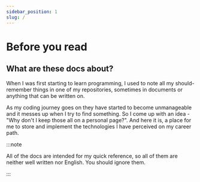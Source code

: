 ```yaml
---
sidebar_position: 1
slug: /
---
```


# Before you read

## What are these docs about?

When I was first starting to learn programming, I used to note all my should-remember things in one of my repositories, sometimes in documents or anything that can be written on.

As my coding journey goes on they have started to become unmanageable and it messes up when I try to find something. So I come up with an idea - "Why don't I keep those all on a personal page?". And here it is, a place for me to store and implement the technologies I have perceived on my career path.

:::note

All of the docs are intended for my quick reference, so all of them are neither well written nor English. You should ignore them.

:::
